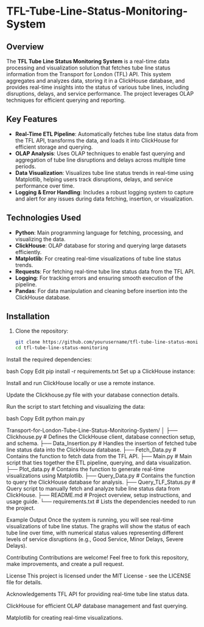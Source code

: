 # TFL-Tube-Line-Status-Monitoring-System

## Overview
The **TFL Tube Line Status Monitoring System** is a real-time data processing and visualization solution that fetches tube line status information from the Transport for London (TFL) API. This system aggregates and analyzes data, storing it in a ClickHouse database, and provides real-time insights into the status of various tube lines, including disruptions, delays, and service performance. The project leverages OLAP techniques for efficient querying and reporting.

## Key Features
- **Real-Time ETL Pipeline**: Automatically fetches tube line status data from the TFL API, transforms the data, and loads it into ClickHouse for efficient storage and querying.
- **OLAP Analysis**: Uses OLAP techniques to enable fast querying and aggregation of tube line disruptions and delays across multiple time periods.
- **Data Visualization**: Visualizes tube line status trends in real-time using Matplotlib, helping users track disruptions, delays, and service performance over time.
- **Logging & Error Handling**: Includes a robust logging system to capture and alert for any issues during data fetching, insertion, or visualization.

## Technologies Used
- **Python**: Main programming language for fetching, processing, and visualizing the data.
- **ClickHouse**: OLAP database for storing and querying large datasets efficiently.
- **Matplotlib**: For creating real-time visualizations of tube line status trends.
- **Requests**: For fetching real-time tube line status data from the TFL API.
- **Logging**: For tracking errors and ensuring smooth execution of the pipeline.
- **Pandas**: For data manipulation and cleaning before insertion into the ClickHouse database.

## Installation
1. Clone the repository:
   ```bash
   git clone https://github.com/yourusername/tfl-tube-line-status-monitoring.git
   cd tfl-tube-line-status-monitoring
Install the required dependencies:

bash
Copy
Edit
pip install -r requirements.txt
Set up a ClickHouse instance:

Install and run ClickHouse locally or use a remote instance.

Update the Clickhouse.py file with your database connection details.

Run the script to start fetching and visualizing the data:

bash
Copy
Edit
python main.py

Transport-for-London-Tube-Line-Status-Monitoring-System/
│
├── Clickhouse.py              # Defines the ClickHouse client, database connection setup, and schema.
├── Data_Insertion.py          # Handles the insertion of fetched tube line status data into the ClickHouse database.
├── Fetch_Data.py              # Contains the function to fetch data from the TFL API.
├── Main.py                    # Main script that ties together the ETL pipeline, querying, and data visualization.
├── Plot_data.py               # Contains the function to generate real-time visualizations using Matplotlib.
├── Query_Data.py              # Contains the function to query the ClickHouse database for analysis.
├── Query_TLF_Status.py        # Query script to manually fetch and analyze tube line status data from ClickHouse.
├── README.md                  # Project overview, setup instructions, and usage guide.
└── requirements.txt           # Lists the dependencies needed to run the project.


Example Output
Once the system is running, you will see real-time visualizations of tube line status. The graphs will show the status of each tube line over time, with numerical status values representing different levels of service disruptions (e.g., Good Service, Minor Delays, Severe Delays).

Contributing
Contributions are welcome! Feel free to fork this repository, make improvements, and create a pull request.

License
This project is licensed under the MIT License - see the LICENSE file for details.

Acknowledgements
TFL API for providing real-time tube line status data.

ClickHouse for efficient OLAP database management and fast querying.

Matplotlib for creating real-time visualizations.

